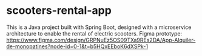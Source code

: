 # scooters-rental-app
This is a Java project built with Spring Boot, designed with a microservice architecture to enable the rental of electric scooters.
Figma prototype: https://www.figma.com/design/GRPNuEz5OS09TXa9REs2DA/App-Alquiler-de-monopatines?node-id=0-1&t=b5HQxEEboK6dXSPk-1
